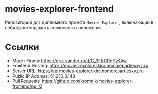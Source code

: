 # movies-explorer-frontend
Репозиторий для дипломного проекта `Movies-Explorer`, включающий в себя фронтенд часть сервисного приложения.
  
# Ссылки
  * Макет Figma: https://disk.yandex.ru/d/C_3PfrCRgYyKAw
  * Frontend Hosting: https://movies-explorer.kiro.nomorepartiesxyz.ru
  * Server URL: https://api.movies-explorer.kiro.nomorepartiesxyz.ru
  * Public IP Address: 51.250.3.148
  * Pull Requests: https://github.com/kromnik/movies-explorer-frontend/pull/2 
